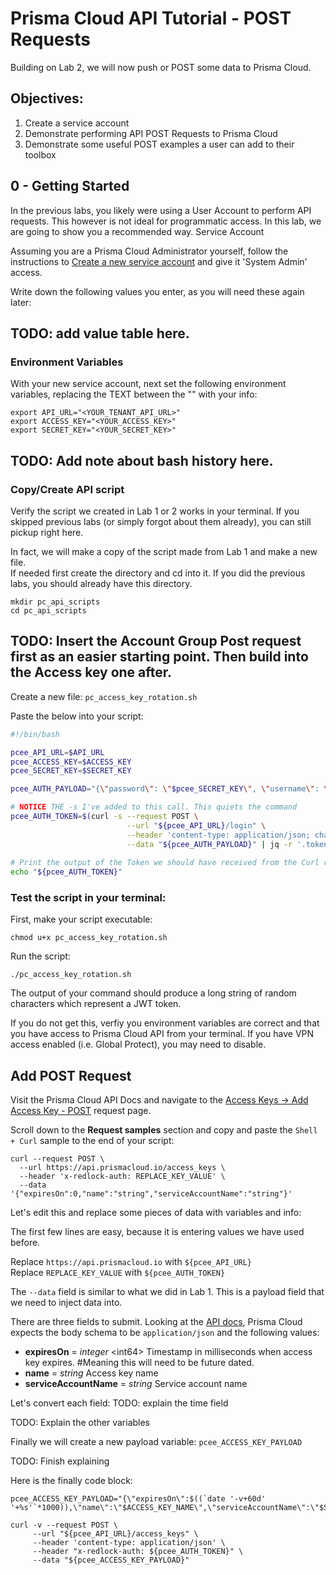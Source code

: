 # Prisma Cloud API Tutorial - POST Requests

Building on Lab 2, we will now push or POST some data to Prisma Cloud.

## Objectives:
1. Create a service account
2. Demonstrate performing API POST Requests to Prisma Cloud
3. Demonstrate some useful POST examples a user can add to their toolbox

## 0 - Getting Started

In the previous labs, you likely were using a User Account to perform API requests.  This however is not ideal for programmatic access.  In this lab, we are going to show you a recommended way.  Service Account

Assuming you are a Prisma Cloud Administrator yourself, follow the instructions to [Create a new service account](https://docs.paloaltonetworks.com/prisma/prisma-cloud/prisma-cloud-admin/manage-prisma-cloud-administrators/add-service-account-prisma-cloud.html) and give it 'System Admin' access.

Write down the following values you enter, as you will need these again later:

## TODO: add value table here.

### Environment Variables

With your new service account, next set the following environment variables, replacing the TEXT between the "" with your info:
```
export API_URL="<YOUR_TENANT_API_URL>"
export ACCESS_KEY="<YOUR_ACCESS_KEY>"
export SECRET_KEY="<YOUR_SECRET_KEY>"
```

## TODO: Add note about bash history here.

### Copy/Create API script

Verify the script we created in Lab 1 or 2 works in your terminal.  If you skipped previous labs (or simply forgot about them already), you can still pickup right here.   

In fact, we will make a copy of the script made from Lab 1 and make a new file.   
If needed first create the directory and cd into it.  If you did the previous labs, you should already have this directory.
   
```
mkdir pc_api_scripts
cd pc_api_scripts
```

## TODO: Insert the Account Group Post request first as an easier starting point.  Then build into the Access key one after.






Create a new file: `pc_access_key_rotation.sh` 

Paste the below into your script:

```bash
#!/bin/bash

pcee_API_URL=$API_URL
pcee_ACCESS_KEY=$ACCESS_KEY
pcee_SECRET_KEY=$SECRET_KEY

pcee_AUTH_PAYLOAD="{\"password\": \"$pcee_SECRET_KEY\", \"username\": \"$pcee_ACCESS_KEY\"}"

# NOTICE THE -s I've added to this call. This quiets the command
pcee_AUTH_TOKEN=$(curl -s --request POST \
                          --url "${pcee_API_URL}/login" \
                          --header 'content-type: application/json; charset=UTF-8' \
                          --data "${pcee_AUTH_PAYLOAD}" | jq -r '.token')
                          
# Print the output of the Token we should have received from the Curl request above.
echo "${pcee_AUTH_TOKEN}"   
```

### Test the script in your terminal:

First, make your script executable:
```
chmod u+x pc_access_key_rotation.sh
```

Run the script:
```
./pc_access_key_rotation.sh
```

The output of your command should produce a long string of random characters which represent a JWT token.
   
If you do not get this, verfiy you environment variables are correct and that you have access to Prisma Cloud API from your terminal.  If you have VPN access enabled (i.e. Global Protect), you may need to disable.


## Add POST Request 

Visit the Prisma Cloud API Docs and navigate to the [Access Keys -> Add Access Key - POST](https://prisma.pan.dev/api/cloud/cspm/access-keys#operation/add-access-keys) request page.
   
Scroll down to the **Request samples** section and copy and paste the `Shell + Curl` sample to the end of your script:

```
curl --request POST \
  --url https://api.prismacloud.io/access_keys \
  --header 'x-redlock-auth: REPLACE_KEY_VALUE' \
  --data '{"expiresOn":0,"name":"string","serviceAccountName":"string"}'
```  

Let's edit this and replace some pieces of data with variables and info:

The first few lines are easy, because it is entering values we have used before.
   
Replace `https://api.prismacloud.io` with `${pcee_API_URL}`   
Replace `REPLACE_KEY_VALUE` with `${pcee_AUTH_TOKEN}`

The `--data` field is similar to what we did in Lab 1.  This is a payload field that we need to inject data into.
   
There are three fields to submit.  Looking at the [API docs](https://prisma.pan.dev/api/cloud/cspm/access-keys#operation/add-access-keys), Prisma Cloud expects the body schema to be `application/json` and the following values:

- **expiresOn** = *integer* \<int64> Timestamp in milliseconds when access key expires.  #Meaning this will need to be future dated.  
- **name** = *string* Access key name
- **serviceAccountName** = *string* Service account name

Let's convert each field:
TODO: explain the time field

TODO: Explain the other variables


Finally we will create a new payload variable: `pcee_ACCESS_KEY_PAYLOAD`

TODO: Finish explaining


Here is the finally code block:
```
pcee_ACCESS_KEY_PAYLOAD="{\"expiresOn\":$((`date '-v+60d' '+%s'`*1000)),\"name\":\"$ACCESS_KEY_NAME\",\"serviceAccountName\":\"$SA_NAME\"}"

curl -v --request POST \
     --url "${pcee_API_URL}/access_keys" \
     --header 'content-type: application/json' \
     --header "x-redlock-auth: ${pcee_AUTH_TOKEN}" \
     --data "${pcee_ACCESS_KEY_PAYLOAD}" 
```     

